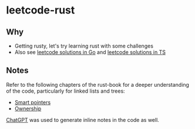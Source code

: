 # leetcode-rust

## Why

- Getting rusty, let's try learning rust with some challenges
- Also see [leetcode solutions in Go](https://github.com/mtanzim/leetcode-go) and [leetcode solutions in TS](https://github.com/mtanzim/leetcode-ts)

## Notes

Refer to the following chapters of the rust-book for a deeper understanding of the code, particularly for linked lists and trees:

- [Smart pointers](https://doc.rust-lang.org/book/ch15-00-smart-pointers.html)
- [Ownership](https://doc.rust-lang.org/book/ch04-00-understanding-ownership.html)

[ChatGPT](https://chat.openai.com/) was used to generate inline notes in the code as well.

